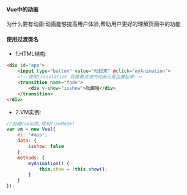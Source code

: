 #### Vue中的动画

为什么要有动画:动画能够提高用户体验,帮助用户更好的理解页面中的功能

#### 使用过渡类名

- 1.HTML结构:

```html
<div id="app">
    <input type="button" value="动起来" @click="myAnimation">
    <!--使用translation 将需要过渡的动画元素包裹起来-->
    <transition name="fade">
        <div v-show="isshow">动画哦</div>
    </transition>
</div>
```  

* 2.VM实例:

```javascript
//创建Vue实例,得到ViewModel
var vm = new Vue({
    el: '#app',
    data: {
        isshow: false
    },
    methods: {
        myAnimation() {
            this.show = !this.show();
        }
    }
});
```



























